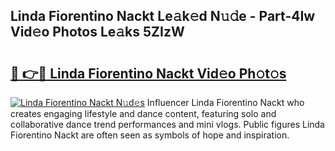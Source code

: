 ## Linda Fiorentino Nackt Le𝚊k𝚎d N𝚞𝚍e - Part-4Iw Vid𝚎o Photos Le𝚊ks 5ZIzW

# <h2><a href="http://fbajok.evod.top/?m=Linda+Fiorentino+Nackt">🔗 👉🔴 Linda Fiorentino Nackt Vid𝚎o Ph𝚘t𝚘s</a></h2>

[![Linda Fiorentino Nackt N𝚞d𝚎s](https://i.imgur.com/8V9OHl7.gif)](http://fbajok.evod.top/?m=Linda+Fiorentino+Nackt)
Influencer Linda Fiorentino Nackt who creates engaging lifestyle and dance content, featuring solo and collaborative dance trend performances and mini vlogs. Public figures Linda Fiorentino Nackt are often seen as symbols of hope and inspiration. 
